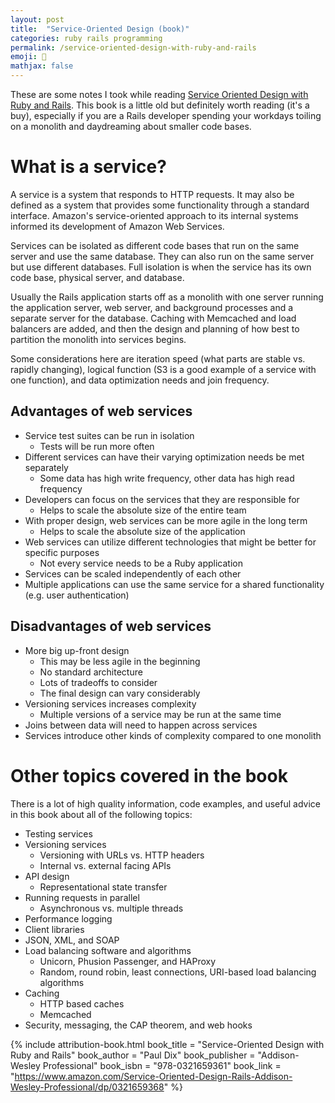 ```yaml
---
layout: post
title:  "Service-Oriented Design (book)"
categories: ruby rails programming
permalink: /service-oriented-design-with-ruby-and-rails
emoji: 🥳
mathjax: false
---
```


These are some notes I took while reading [Service Oriented Design with Ruby and Rails](https://www.amazon.com/Service-Oriented-Design-Rails-Addison-Wesley-Professional/dp/0321659368). This book is a little old but definitely worth reading (it's a buy), especially if you are a Rails developer spending your workdays toiling on a monolith and daydreaming about smaller code bases.

# What is a service?

A service is a system that responds to HTTP requests. It may also be defined as a system that provides some functionality through a standard interface. Amazon's service-oriented approach to its internal systems informed its development of Amazon Web Services.

Services can be isolated as different code bases that run on the same server and use the same database. They can also run on the same server but use different databases. Full isolation is when the service has its own code base, physical server, and database.

Usually the Rails application starts off as a monolith with one server running the application server, web server, and background processes and a separate server for the database. Caching with Memcached and load balancers are added, and then the design and planning of how best to partition the monolith into services begins.

Some considerations here are iteration speed (what parts are stable vs. rapidly changing), logical function (S3 is a good example of a service with one function), and data optimization needs and join frequency.

## Advantages of web services

- Service test suites can be run in isolation
  - Tests will be run more often
- Different services can have their varying optimization needs be met separately
  - Some data has high write frequency, other data has high read frequency
- Developers can focus on the services that they are responsible for
  - Helps to scale the absolute size of the entire team
- With proper design, web services can be more agile in the long term
  - Helps to scale the absolute size of the application
- Web services can utilize different technologies that might be better for specific purposes
  - Not every service needs to be a Ruby application
- Services can be scaled independently of each other
- Multiple applications can use the same service for a shared functionality (e.g. user authentication)

## Disadvantages of web services

- More big up-front design
  - This may be less agile in the beginning
  - No standard architecture
  - Lots of tradeoffs to consider
  - The final design can vary considerably
- Versioning services increases complexity
  - Multiple versions of a service may be run at the same time
- Joins between data will need to happen across services
- Services introduce other kinds of complexity compared to one monolith

# Other topics covered in the book

There is a lot of high quality information, code examples, and useful advice in this book about all of the following topics:

- Testing services
- Versioning services
  - Versioning with URLs vs. HTTP headers
  - Internal vs. external facing APIs
- API design
  - Representational state transfer
- Running requests in parallel
  - Asynchronous vs. multiple threads
- Performance logging
- Client libraries
- JSON, XML, and SOAP
- Load balancing software and algorithms
  - Unicorn, Phusion Passenger, and HAProxy
  - Random, round robin, least connections, URI-based load balancing algorithms
- Caching
  - HTTP based caches
  - Memcached
- Security, messaging, the CAP theorem, and web hooks

{% include attribution-book.html
  book_title = "Service-Oriented Design with Ruby and Rails"
  book_author = "Paul Dix"
  book_publisher = "Addison-Wesley Professional"
  book_isbn = "978-0321659361"
  book_link = "https://www.amazon.com/Service-Oriented-Design-Rails-Addison-Wesley-Professional/dp/0321659368"
%}
